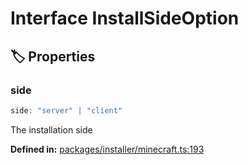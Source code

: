# Interface InstallSideOption

## 🏷️ Properties

### side <Badge type="info" text="optional" />

```ts
side: "server" | "client"
```
The installation side
<p style="font-size: 14px; color: var(--vp-c-text-2)">
<strong>Defined in:</strong> <a href="https://github.com/voxelum/minecraft-launcher-core-node/blob/master/packages/installer/minecraft.ts#L193" target="_blank" rel="noreferrer">packages/installer/minecraft.ts:193</a>
</p>


